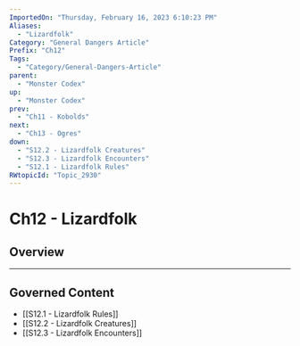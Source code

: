 ```yaml
---
ImportedOn: "Thursday, February 16, 2023 6:10:23 PM"
Aliases:
  - "Lizardfolk"
Category: "General Dangers Article"
Prefix: "Ch12"
Tags:
  - "Category/General-Dangers-Article"
parent:
  - "Monster Codex"
up:
  - "Monster Codex"
prev:
  - "Ch11 - Kobolds"
next:
  - "Ch13 - Ogres"
down:
  - "S12.2 - Lizardfolk Creatures"
  - "S12.3 - Lizardfolk Encounters"
  - "S12.1 - Lizardfolk Rules"
RWtopicId: "Topic_2930"
---
```

# Ch12 - Lizardfolk
## Overview
---
## Governed Content
- [[S12.1 - Lizardfolk Rules]]
- [[S12.2 - Lizardfolk Creatures]]
- [[S12.3 - Lizardfolk Encounters]]

